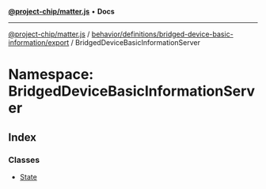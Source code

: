[**@project-chip/matter.js**](../../../../../../README.md) • **Docs**

***

[@project-chip/matter.js](../../../../../../modules.md) / [behavior/definitions/bridged-device-basic-information/export](../../README.md) / BridgedDeviceBasicInformationServer

# Namespace: BridgedDeviceBasicInformationServer

## Index

### Classes

- [State](classes/State.md)
